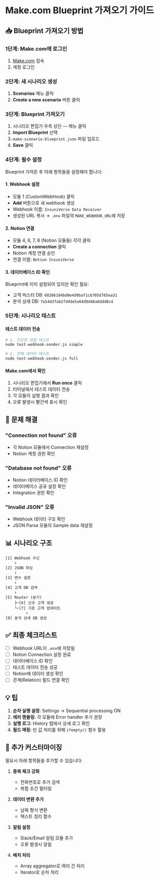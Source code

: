 # Make.com Blueprint 가져오기 가이드

## 📥 Blueprint 가져오기 방법

### 1단계: Make.com에 로그인
1. [Make.com](https://www.make.com) 접속
2. 계정 로그인

### 2단계: 새 시나리오 생성
1. **Scenarios** 메뉴 클릭
2. **Create a new scenario** 버튼 클릭

### 3단계: Blueprint 가져오기
1. 시나리오 편집기 우측 상단 **⋯** 메뉴 클릭
2. **Import Blueprint** 선택
3. `make-scenario-blueprint.json` 파일 업로드
4. **Save** 클릭

### 4단계: 필수 설정
Blueprint 가져온 후 아래 항목들을 설정해야 합니다:

#### 1. Webhook 설정
- 모듈 1 (CustomWebHook) 클릭
- **Add** 버튼으로 새 webhook 생성
- Webhook 이름: `InsuniVerse Data Receiver`
- 생성된 URL 복사 → `.env` 파일의 `MAKE_WEBHOOK_URL`에 저장

#### 2. Notion 연결
- 모듈 4, 6, 7, 8 (Notion 모듈들) 각각 클릭
- **Create a connection** 클릭
- Notion 계정 연결 승인
- 연결 이름: `Notion InsuniVerse`

#### 3. 데이터베이스 ID 확인
Blueprint에 이미 설정되어 있지만 확인 필요:
- 고객 마스터 DB: `68206104bd0e4d9baf1cb705d765ea31`
- 분석 상세 DB: `7a54d3fab2fd4de5a64d9d46a6ddd0c4`

### 5단계: 시나리오 테스트

#### 테스트 데이터 전송
```bash
# 1. 간단한 연결 테스트
node test-webhook-sender.js simple

# 2. 전체 데이터 테스트
node test-webhook-sender.js full
```

#### Make.com에서 확인
1. 시나리오 편집기에서 **Run once** 클릭
2. 터미널에서 테스트 데이터 전송
3. 각 모듈의 실행 결과 확인
4. 오류 발생시 빨간색 표시 확인

## 🔧 문제 해결

### "Connection not found" 오류
- 각 Notion 모듈에서 Connection 재설정
- Notion 계정 권한 확인

### "Database not found" 오류
- Notion 데이터베이스 ID 확인
- 데이터베이스 공유 설정 확인
- Integration 권한 확인

### "Invalid JSON" 오류
- Webhook 데이터 구조 확인
- JSON Parse 모듈의 Sample data 재설정

## 📊 시나리오 구조

```
[1] Webhook 수신
    ↓
[2] JSON 파싱
    ↓
[3] 변수 설정
    ↓
[4] 고객 DB 검색
    ↓
[5] Router (분기)
    ├─[6] 신규 고객 생성
    └─[7] 기존 고객 업데이트
         ↓
[8] 분석 상세 DB 생성
```

## ✅ 최종 체크리스트

- [ ] Webhook URL이 `.env`에 저장됨
- [ ] Notion Connection 설정 완료
- [ ] 데이터베이스 ID 확인
- [ ] 테스트 데이터 전송 성공
- [ ] Notion에 데이터 생성 확인
- [ ] 관계(Relation) 필드 연결 확인

## 💡 팁

1. **순차 실행 설정**: Settings → Sequential processing ON
2. **에러 핸들링**: 각 모듈에 Error handler 추가 권장
3. **실행 로그**: History 탭에서 상세 로그 확인
4. **필드 매핑**: 빈 값 처리를 위해 `ifempty()` 함수 활용

## 📝 추가 커스터마이징

필요시 아래 항목들을 추가할 수 있습니다:

1. **중복 체크 강화**
   - 전화번호로 추가 검색
   - 복합 조건 필터링

2. **데이터 변환 추가**
   - 날짜 형식 변환
   - 텍스트 정리 함수

3. **알림 설정**
   - Slack/Email 알림 모듈 추가
   - 오류 발생시 알림

4. **배치 처리**
   - Array aggregator로 여러 건 처리
   - Iterator로 순차 처리